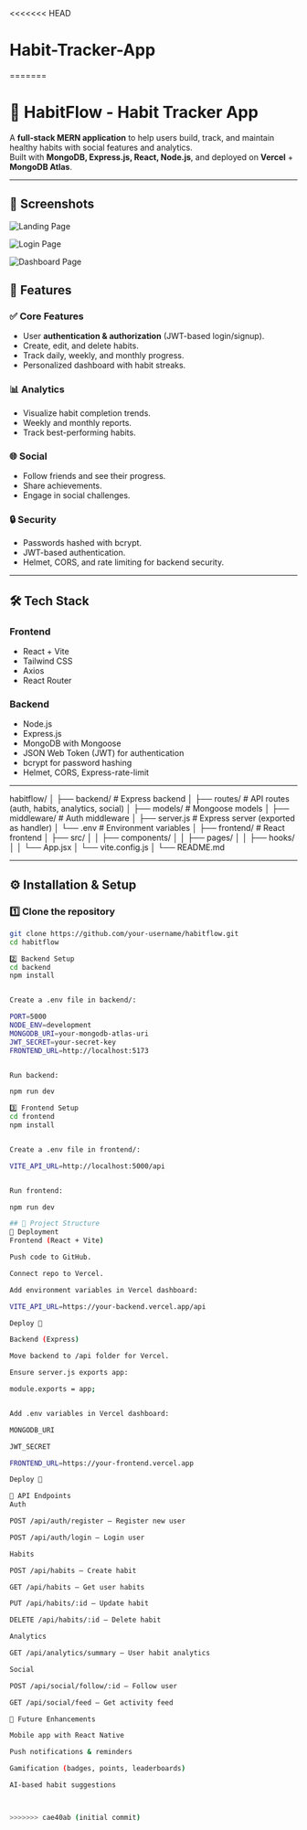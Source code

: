 <<<<<<< HEAD
# Habit-Tracker-App
=======
# 🌱 HabitFlow - Habit Tracker App

A **full-stack MERN application** to help users build, track, and maintain healthy habits with social features and analytics.  
Built with **MongoDB, Express.js, React, Node.js**, and deployed on **Vercel** + **MongoDB Atlas**.

---
## 🚀 Screenshots

![Landing Page](https://github.com/Harshit9026/Habit-Tracker-App/blob/main/frontend/src/assets/Screenshot%202025-09-10%20173926.png)

![Login Page](https://github.com/Harshit9026/Habit-Tracker-App/blob/main/frontend/src/assets/Screenshot%202025-09-10%20174444.png)

![Dashboard Page](https://github.com/Harshit9026/Habit-Tracker-App/blob/main/frontend/src/assets/Screenshot%202025-09-10%20174531.png)



## 🚀 Features

### ✅ Core Features
- User **authentication & authorization** (JWT-based login/signup).
- Create, edit, and delete habits.
- Track daily, weekly, and monthly progress.
- Personalized dashboard with habit streaks.

### 📊 Analytics
- Visualize habit completion trends.
- Weekly and monthly reports.
- Track best-performing habits.

### 🌐 Social
- Follow friends and see their progress.
- Share achievements.
- Engage in social challenges.

### 🔒 Security
- Passwords hashed with bcrypt.
- JWT-based authentication.
- Helmet, CORS, and rate limiting for backend security.

---

## 🛠️ Tech Stack

### Frontend
- React + Vite
- Tailwind CSS
- Axios
- React Router

### Backend
- Node.js
- Express.js
- MongoDB with Mongoose
- JSON Web Token (JWT) for authentication
- bcrypt for password hashing
- Helmet, CORS, Express-rate-limit


---

habitflow/
│
├── backend/ # Express backend
│ ├── routes/ # API routes (auth, habits, analytics, social)
│ ├── models/ # Mongoose models
│ ├── middleware/ # Auth middleware
│ ├── server.js # Express server (exported as handler)
│ └── .env # Environment variables
│
├── frontend/ # React frontend
│ ├── src/
│ │ ├── components/
│ │ ├── pages/
│ │ ├── hooks/
│ │ └── App.jsx
│ └── vite.config.js
│
└── README.md


---

## ⚙️ Installation & Setup

### 1️⃣ Clone the repository
```bash
git clone https://github.com/your-username/habitflow.git
cd habitflow

2️⃣ Backend Setup
cd backend
npm install


Create a .env file in backend/:

PORT=5000
NODE_ENV=development
MONGODB_URI=your-mongodb-atlas-uri
JWT_SECRET=your-secret-key
FRONTEND_URL=http://localhost:5173


Run backend:

npm run dev

3️⃣ Frontend Setup
cd frontend
npm install


Create a .env file in frontend/:

VITE_API_URL=http://localhost:5000/api


Run frontend:

npm run dev

## 📂 Project Structure
🚀 Deployment
Frontend (React + Vite)

Push code to GitHub.

Connect repo to Vercel.

Add environment variables in Vercel dashboard:

VITE_API_URL=https://your-backend.vercel.app/api

Deploy 🎉

Backend (Express)

Move backend to /api folder for Vercel.

Ensure server.js exports app:

module.exports = app;


Add .env variables in Vercel dashboard:

MONGODB_URI

JWT_SECRET

FRONTEND_URL=https://your-frontend.vercel.app

Deploy 🎉

📌 API Endpoints
Auth

POST /api/auth/register – Register new user

POST /api/auth/login – Login user

Habits

POST /api/habits – Create habit

GET /api/habits – Get user habits

PUT /api/habits/:id – Update habit

DELETE /api/habits/:id – Delete habit

Analytics

GET /api/analytics/summary – User habit analytics

Social

POST /api/social/follow/:id – Follow user

GET /api/social/feed – Get activity feed

🔮 Future Enhancements

Mobile app with React Native

Push notifications & reminders

Gamification (badges, points, leaderboards)

AI-based habit suggestions



>>>>>>> cae40ab (initial commit)
